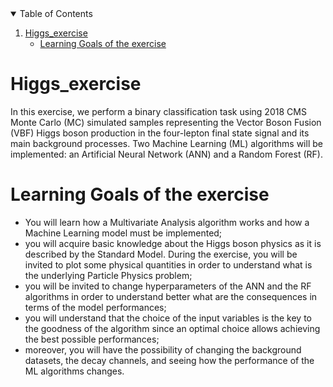 <!-- TABLE OF CONTENTS -->
<details open="open">
  <summary>Table of Contents</summary>
  <ol>
    <li>
      <a href="#Higgs_exercise">Higgs_exercise</a>
      <ul>
        <li><a href="#Learning-Goals-of-the-exercise">Learning Goals of the exercise</a></li>
      </ul>
    </li>
  </ol>
</details>

# Higgs_exercise
In this exercise, we perform a binary classification task using 2018 CMS Monte Carlo (MC) simulated samples representing the Vector Boson Fusion (VBF) Higgs boson production in the four-lepton final state signal and its main background processes. Two Machine Learning (ML) algorithms will be implemented: an Artificial Neural Network (ANN) and a Random Forest (RF).

# Learning Goals of the exercise
* You will learn how a Multivariate Analysis algorithm works and how a Machine Learning model must be implemented;
* you will acquire basic knowledge about the Higgs boson physics as it is described by the Standard Model. During the exercise, you will be invited to plot some physical quantities in order to understand what is the underlying Particle Physics problem;
* you will be invited to change hyperparameters of the ANN and the RF algorithms in order to understand better what are the consequences in terms of the model performances;
* you will understand that the choice of the input variables is the key to the goodness of the algorithm since an optimal choice allows achieving the best possible performances;
* moreover, you will have the possibility of changing the background datasets, the decay channels, and seeing how the performance of the ML algorithms changes.
